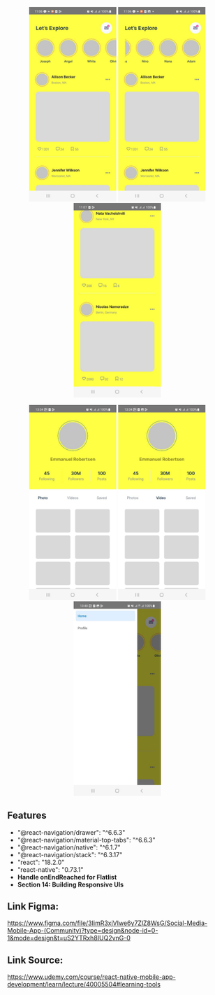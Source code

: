 
<p align="center">
  <img src="docs/images/SocialMediaRN2024_1.jpg" width="200" />
  <img src="docs/images/SocialMediaRN2024_2.jpg" width="200" />
  <img src="docs/images/SocialMediaRN2024_3.jpg" width="200" />
</p>

<p align="center">
  <img src="docs/images/SocialMediaRN2024_4.jpg" width="200" />
  <img src="docs/images/SocialMediaRN2024_5.jpg" width="200" />
  <img src="docs/images/SocialMediaRN2024_6.jpg" width="200" />
</p>

## Features
- "@react-navigation/drawer": "^6.6.3"
- "@react-navigation/material-top-tabs": "^6.6.3"
- "@react-navigation/native": "^6.1.7"
- "@react-navigation/stack": "^6.3.17"
- "react": "18.2.0"
- "react-native": "0.73.1"
- **Handle onEndReached for Flatlist**
- **Section 14: Building Responsive UIs**

## Link Figma: 
https://www.figma.com/file/3IimR3xjVIwe6y7ZlZ8WsG/Social-Media-Mobile-App-(Community)?type=design&node-id=0-1&mode=design&t=uS2YTRxh8IUQ2vnG-0

## Link Source: 
https://www.udemy.com/course/react-native-mobile-app-development/learn/lecture/40005504#learning-tools


